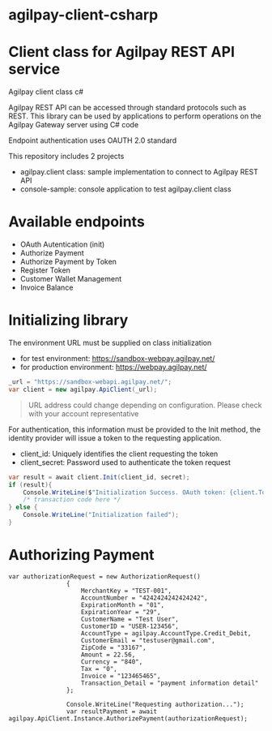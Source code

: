 # agilpay-client-csharp


# Client class for Agilpay REST API service  
Agilpay client class c#

Agilpay REST API can be accessed through standard protocols such as REST. 
This library can be used by applications to perform operations on the Agilpay Gateway server using C# code

Endpoint authentication uses OAUTH 2.0 standard

This repository includes 2 projects
* agilpay.client class: sample implementation to connect to Agilpay REST API
* console-sample: console application to test agilpay.client class


# Available endpoints

* OAuth Autentication (init)
* Authorize Payment 
* Authorize Payment by Token
* Register Token
* Customer Wallet Management
* Invoice Balance

# Initializing library

The environment URL must be supplied on class initialization
* for test environment: https://sandbox-webpay.agilpay.net/ 
* for production environment: https://webpay.agilpay.net/ 

``` csharp
_url = "https://sandbox-webapi.agilpay.net/";
var client = new agilpay.ApiClient(_url);
```
> URL address could change depending on configuration. Please check with your account representative

For authentication, this information must be provided to the Init method, the identity provider will issue a token to the requesting application.
* client_id: Uniquely identifies the client requesting the token
* client_secret: Password used to authenticate the token request

``` csharp
var result = await client.Init(client_id, secret);
if (result){
    Console.WriteLine($"Initialization Success. OAuth token: {client.Token}");
    /* transaction code here */
} else {
    Console.WriteLine("Initialization failed");
}
```

# Authorizing Payment
```
var authorizationRequest = new AuthorizationRequest()
                {
                    MerchantKey = "TEST-001",
                    AccountNumber = "4242424242424242",
                    ExpirationMonth = "01",
                    ExpirationYear = "29",
                    CustomerName = "Test User",
                    CustomerID = "USER-123456",
                    AccountType = agilpay.AccountType.Credit_Debit,
                    CustomerEmail = "testuser@gmail.com",
                    ZipCode = "33167",
                    Amount = 22.56,
                    Currency = "840",
                    Tax = "0",
                    Invoice = "123465465",
                    Transaction_Detail = "payment information detail"
                };

                Console.WriteLine("Requesting authorization...");
                var resultPayment = await agilpay.ApiClient.Instance.AuthorizePayment(authorizationRequest);
```
